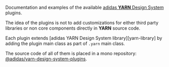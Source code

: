 Documentation and examples of the available [adidas **YARN** Design System][yarn] plugins.

The idea of the plugins is not to add customizations for either third party libraries or non core components directly in **YARN** source code.

Each plugin extends [adidas YARN Design System library][yarn-library] by adding the plugin main class as part of `.yarn` main class.

The source code of all of them is placed in a mono repository: [@adidas/yarn-design-system-plugins][repository].

[repository]: https://github.com/adidas/adidas-yarn-design-system-plugins
[yarn]: https://github.com/adidas/adidas-yarn-design-system
